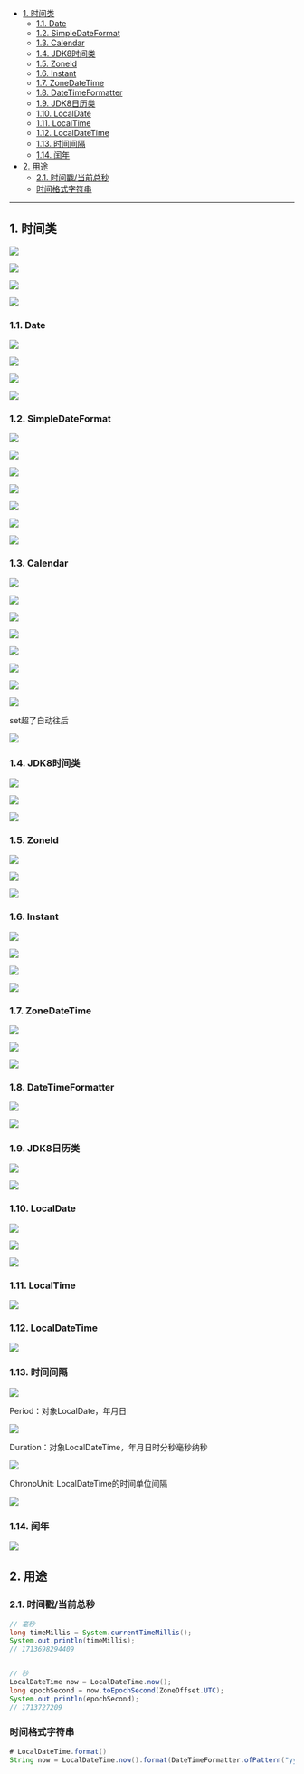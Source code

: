 - [1. 时间类](#1-时间类)
  - [1.1. Date](#11-date)
  - [1.2. SimpleDateFormat](#12-simpledateformat)
  - [1.3. Calendar](#13-calendar)
  - [1.4. JDK8时间类](#14-jdk8时间类)
  - [1.5. ZoneId](#15-zoneid)
  - [1.6. Instant](#16-instant)
  - [1.7. ZoneDateTime](#17-zonedatetime)
  - [1.8. DateTimeFormatter](#18-datetimeformatter)
  - [1.9. JDK8日历类](#19-jdk8日历类)
  - [1.10. LocalDate](#110-localdate)
  - [1.11. LocalTime](#111-localtime)
  - [1.12. LocalDateTime](#112-localdatetime)
  - [1.13. 时间间隔](#113-时间间隔)
  - [1.14. 闰年](#114-闰年)
- [2. 用途](#2-用途)
  - [2.1. 时间戳/当前总秒](#21-时间戳当前总秒)
  - [时间格式字符串](#时间格式字符串)


---

## 1. 时间类

![](../../../images/image_id=413788.jpg)

![](../../../images/image_id=413791.jpg)


![](../../../images/image_id=413792.jpg)


![](../../../images/image_id=413794.jpg)

### 1.1. Date

![](../../../images/image_id=413879.jpg)

![](../../../images/image_id=413795.jpg)

![](../../../images/image_id=413796.jpg)

![](../../../images/image_id=413797.jpg)

### 1.2. SimpleDateFormat

![](../../../images/image_id=413798.jpg)

![](../../../images/image_id=413799.jpg)

![](../../../images/image_id=413800.jpg)

![](../../../images/image_id=413801.jpg)

![](../../../images/image_id=413802.jpg)

![](../../../images/image_id=413803.jpg)

![](../../../images/image_id=413804.jpg)

### 1.3. Calendar

![](../../../images/image_id=413807.jpg)

![](../../../images/image_id=413808.jpg)

![](../../../images/image_id=413809.jpg)

![](../../../images/image_id=413810.jpg)

![](../../../images/image_id=413811.jpg)

![](../../../images/image_id=413812.jpg)

![](../../../images/image_id=413814.jpg)

![](../../../images/image_id=413816.jpg)

set超了自动往后

![](../../../images/image_id=413817.jpg)

### 1.4. JDK8时间类

![](../../../images/image_id=413818.jpg)

![](../../../images/image_id=413819.jpg)

![](../../../images/image_id=413820.jpg)

### 1.5. ZoneId

![](../../../images/image_id=413821.jpg)

![](../../../images/image_id=413822.jpg)

![](../../../images/image_id=413826.jpg)

### 1.6. Instant

![](../../../images/image_id=413828.jpg)

![](../../../images/image_id=413832.jpg)

![](../../../images/image_id=413835.jpg)

![](../../../images/image_id=413836.jpg)

### 1.7. ZoneDateTime

![](../../../images/image_id=413837.jpg)

![](../../../images/image_id=413838.jpg)

![](../../../images/image_id=413840.jpg)

### 1.8. DateTimeFormatter

![](../../../images/image_id=413841.jpg)

![](../../../images/image_id=413843.jpg)

### 1.9. JDK8日历类

![](../../../images/image_id=413845.jpg)

![](../../../images/image_id=413846.jpg)

### 1.10. LocalDate

![](../../../images/image_id=413847.jpg)

![](../../../images/image_id=413848.jpg)

![](../../../images/image_id=413849.jpg)

###  1.11. LocalTime

![](../../../images/image_id=413850.jpg)

### 1.12. LocalDateTime

![](../../../images/image_id=413851.jpg)

### 1.13. 时间间隔

![](../../../images/image_id=413852.jpg)

Period：对象LocalDate，年月日

![](../../../images/image_id=413853.jpg)

Duration：对象LocalDateTime，年月日时分秒毫秒纳秒

![](../../../images/image_id=413854.jpg)

ChronoUnit: LocalDateTime的时间单位间隔

![](../../../images/image_id=413855.jpg)

### 1.14. 闰年

![](../../../images/image_id=413880.jpg)


## 2. 用途

### 2.1. 时间戳/当前总秒

```java
// 毫秒
long timeMillis = System.currentTimeMillis();
System.out.println(timeMillis);
// 1713698294409


// 秒
LocalDateTime now = LocalDateTime.now();
long epochSecond = now.toEpochSecond(ZoneOffset.UTC);
System.out.println(epochSecond);
// 1713727209
```

### 时间格式字符串

```java
# LocalDateTime.format()
String now = LocalDateTime.now().format(DateTimeFormatter.ofPattern("yyyy:MM:dd"));
```